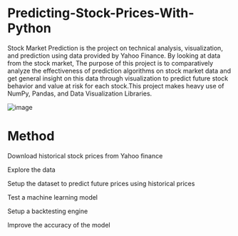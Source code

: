 # Predicting-Stock-Prices-With-Python

Stock Market Prediction is the project on technical analysis, visualization, and prediction using data provided by Yahoo Finance. By looking at data from the stock market, The purpose of this project is to comparatively analyze the effectiveness of prediction algorithms on stock market data and get general insight on this data through visualization to predict future stock behavior and value at risk for each stock.This project makes heavy use of NumPy, Pandas, and Data Visualization Libraries.











![image](https://user-images.githubusercontent.com/71986409/182958176-0b5675c0-bd03-41cc-9b70-25f791012b26.png)





# Method


Download historical stock prices from Yahoo finance



Explore the data



Setup the dataset to predict future prices using historical prices



Test a machine learning model



Setup a backtesting engine



Improve the accuracy of the model
